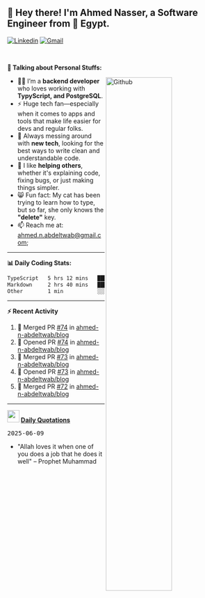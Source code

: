 <!-- Your title -->
## 👋 Hey there! I'm Ahmed Nasser, a Software Engineer from 🚀 Egypt.
<!-- Your badges
You can use the website to generate badges: https://shields.io/
-->

[![Linkedin](https://img.shields.io/badge/-LinkedIn-blue?style=flat&logo=Linkedin&logoColor=white)](https://www.linkedin.com/in/ahmed-n-abdeltwab/)
[![Gmail](https://img.shields.io/badge/-Gmail-c14438?style=flat&logo=Gmail&logoColor=white)](mailto:ahmed.n.abdeltwab+githubProfile1@gmail.com)

&nbsp;

<!-- Talking about you -->
**🚀 Talking about Personal Stuffs:**

<!-- Any image aligned to the right. Beware the width -->
<img width="55%" align="right" alt="Github" src="https://raw.githubusercontent.com/onimur/.github/master/.resources/git-header.svg" />

- 👨‍💻 I’m a **backend developer** who loves working with **TypyScript, and PostgreSQL**.  
- ⚡ Huge tech fan—especially when it comes to apps and tools that make life easier for devs and regular folks.  
- 🌱 Always messing around with **new tech**, looking for the best ways to write clean and understandable code.  
- 🤝 I like **helping others**, whether it's explaining code, fixing bugs, or just making things simpler.  
- 😸 Fun fact: My cat has been trying to learn how to type, but so far, she only knows the **"delete"** key.  
- 📫 Reach me at: [ahmed.n.abdeltwab@gmail.com](mailto:ahmed.n.abdeltwab+githubProfile2@gmail.com);

---

**📊 Daily Coding Stats:**
<!--START_SECTION:waka-->

```txt
TypeScript   5 hrs 12 mins   ████████████████▒░░░░░░░░   65.89 %
Markdown     2 hrs 40 mins   ████████▒░░░░░░░░░░░░░░░░   33.77 %
Other        1 min           ░░░░░░░░░░░░░░░░░░░░░░░░░   00.34 %
```

<!--END_SECTION:waka-->

---

**:zap: Recent Activity**

<!--START_SECTION:activity-->
1. 🎉 Merged PR [#74](https://github.com/ahmed-n-abdeltwab/blog/pull/74) in [ahmed-n-abdeltwab/blog](https://github.com/ahmed-n-abdeltwab/blog)
2. 💪 Opened PR [#74](https://github.com/ahmed-n-abdeltwab/blog/pull/74) in [ahmed-n-abdeltwab/blog](https://github.com/ahmed-n-abdeltwab/blog)
3. 🎉 Merged PR [#73](https://github.com/ahmed-n-abdeltwab/blog/pull/73) in [ahmed-n-abdeltwab/blog](https://github.com/ahmed-n-abdeltwab/blog)
4. 💪 Opened PR [#73](https://github.com/ahmed-n-abdeltwab/blog/pull/73) in [ahmed-n-abdeltwab/blog](https://github.com/ahmed-n-abdeltwab/blog)
5. 🎉 Merged PR [#72](https://github.com/ahmed-n-abdeltwab/blog/pull/72) in [ahmed-n-abdeltwab/blog](https://github.com/ahmed-n-abdeltwab/blog)
<!--END_SECTION:activity-->



---

**<img src="https://emojis.slackmojis.com/emojis/images/1621024394/39092/cat-roll.gif?1621024394" width="28" /> <a href="https://github.com/ahmed-n-abdeltwab/ahmed-n-abdeltwab/blob/master/quotations.md"> Daily Quotations</a>**



<kbd>2025-06-09</kbd>

- "Allah loves it when one of you does a job that he does it well" – Prophet Muhammad

<!-- Randomly taken from quotations.md -->
